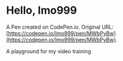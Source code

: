 # Hello, Imo999

A Pen created on CodePen.io. Original URL: [https://codepen.io/Imo999/pen/MWbPyBw](https://codepen.io/Imo999/pen/MWbPyBw).

A playground for my video training
